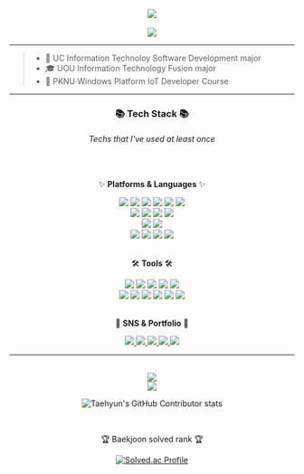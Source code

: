 

<!--
**kooweajeeI/kooweajeeI** is a ✨ _special_ ✨ repository because its `README.md` (this file) appears on your GitHub profile.

Here are some ideas to get you started:

- 🔭 
- 👯 I’m looking to collaborate on ...
- 🤔 I’m looking for help with ...
- 💬 Ask me about ...
- 📫 How to reach me: ...
- 😄 Pronouns: ...
- ⚡ Fun fact: ...
-->
<div align=center>

<img src="https://capsule-render.vercel.app/api?type=waving&color=auto&height=200&section=header&text=LeeJaeWook&fontSize=90" /><br>	
<a href="https://hits.seeyoufarm.com"><img src="https://hits.seeyoufarm.com/api/count/incr/badge.svg?url=https%3A%2F%2Fgithub.com%2FkooweajeeI&count_bg=%231F87ED&title_bg=%23D9E140&icon=&icon_color=%23E7E7E7&title=WELCOME&edge_flat-square=false"/></a></div>
* * *
>- 🏫 UC Information Technoloy Software Development major
>- 🎓 UOU Information Technology Fusion major
>- 🌱 PKNU Windows Platform IoT Developer Course
* * *

<div align=center>
	<h3>📚 Tech Stack 📚</h3>
	<h6> Techs that I've used at least once</h6>
	<br>
	<p>✨ <b>Platforms & Languages</b> ✨</p>
</div>
<div align="center">
	<img src="https://img.shields.io/badge/Python-3776AB?style=flat-square&logo=Python&logoColor=white" />
	<img src="https://img.shields.io/badge/C%23-%23239120.svg?style=flat-square&logo=c-sharp&logoColor=white"/>
	<img src="https://img.shields.io/badge/C-A8B9CC?style=flat-square&logo=C&logoColor=white" />
	<img src="https://img.shields.io/badge/C++-00599C?style=flat-square&logo=C%2B%2B&logoColor=white"/>
	<img src="https://img.shields.io/badge/Selenium-43B02A?style=flat-square&logo=Selenium&logoColor=white" />
	<img src="https://img.shields.io/badge/Tensorflor-FF6F00?style=flat-square&logo=TensorFlow&logoColor=white"/>
	<br>
	<img src="https://img.shields.io/badge/Java-007396?style=flat-square&logo=Conda-Forge&logoColor=white" />
	<img src="https://img.shields.io/badge/HTML5-E34F26?style=flat-square&logo=HTML5&logoColor=white" />
	<img src="https://img.shields.io/badge/CSS3-1572B6?style=flat-square&logo=CSS3&logoColor=white" />
	<img src="https://img.shields.io/badge/JavaScript-F7DF1E?style=flat-square&logo=JavaScript&logoColor=white" />
	<br>
	<img src="https://img.shields.io/badge/Arduino-00979D?style=flat-square&logo=Arduino&logoColor=white"/></a>
	<img src="https://img.shields.io/badge/Raspberry Pi-C51A4A?style=flat-square&logo=Raspberry Pi&logoColor=white"/></a>
	<br>
	<img src="https://img.shields.io/badge/Oracle%20SQL-F80000?style=flat-square&logo=Oracle&logoColor=white" />
	<img src="https://img.shields.io/badge/MySQL-4479A1?style=flat-square&logo=MySQL&logoColor=white" />
	<img src="https://img.shields.io/badge/MariaDB-003545?style=flat-square&logo=MariaDB&logoColor=white" />
	<img src="https://img.shields.io/badge/Linux-FCC624?style=flat-square&logo=Linux&logoColor=white" />
</div>
<br>
<div align=center>
	<p>🛠 <b>Tools</b> 🛠</p>
</div>
<div align=center>
	<img src="https://img.shields.io/badge/Visual%20Studio%20Code-007ACC?style=flat-square&logo=VisualStudioCode&logoColor=white" />
	<img src="https://img.shields.io/badge/Visual%20Studio-5C2D91?style=flat-square&logo=Visual%20Studio&logoColor=white"/>
	<img src="https://img.shields.io/badge/Google%20Colab-F9AB00?style=flat-square&logo=Google%20Colab&logoColor=white"/>
	<img src="https://img.shields.io/badge/PyCharm-000000?style=flat-square&logo=PyCharm&logoColor=white"/>
	<img src="https://img.shields.io/badge/Eclipse%20IDE-2C2255?style=flat-square&logo=EclipseIDE&logoColor=white" />
	<br>
	<img src="https://img.shields.io/badge/Tomcat-F8DC75?style=flat-square&logo=ApacheTomcat&logoColor=white" />
	<img src="https://img.shields.io/badge/Android Studio-3DDC84?style=flat-square&logo=Android&logoColor=white"/></a>
	<img src="https://img.shields.io/badge/NGINX-009639?style=flat-square&logo=NGINX&logoColor=white" />
	<img src="https://img.shields.io/badge/AWS-232F3E?style=flat-square&logo=AmazonAWS&logoColor=white" />
	<img src="https://img.shields.io/badge/SVN-809CC9?style=flat-square&logo=Subversion&logoColor=white" />
	<img src="https://img.shields.io/badge/GitHub-181717?style=flat-square&logo=GitHub&logoColor=white" />
</div>
<br>
<div align=center>
	<p>🎨 <b>SNS & Portfolio</b> 🎨</p>
</div>
<div align=center>
	<a href="https://www.youtube.com">
		<img src="https://img.shields.io/badge/Portfolio-FF3633?style=flat-square&logo=Micro.blog&logoColor=white" />
	</a>
	<a href="https://blog.naver.com">
		<img src="https://img.shields.io/badge/Blog-FF9800?style=flat-square&logo=Blogger&logoColor=white" />
	</a>
	<a href="mailto:leejw2873@naver.com">
		<img src="https://img.shields.io/badge/Mail-30B980?style=flat-square&logo=Gmail&logoColor=white&link=mailto:leejw2873@naver.com"/>
	</a>	
	<a href="https://www.notion.so/Smart-Campus-66015669b83f4a07a8bd2af7daea714b">
		<img src="https://img.shields.io/badge/Notion-000000?style=flat-square&logo=Notion&logoColor=white" />
	</a>
	<a href="https://www.instagram.com/kooweajeel">
		<img src="https://img.shields.io/badge/Instagram-E4405F?style=flat-square&logo=Instagram&logoColor=white" />
	</a>
	<br>
</div>
<hr style="border 10px;">
<div align=center>
	<br>
<img src="https://github-readme-stats.vercel.app/api/top-langs/?username=kooweajeeI&layout=compact">
  <br>
<img src="https://github-readme-stats.vercel.app/api?username=kooweajeeI&show_icons=true">

 
  
![Taehyun's GitHub Contributor stats](https://github-contributor-stats.vercel.app/api?username=kooweajeeI)

<br>
<p>🏆 Baekjoon solved rank 🏆</p>
	
[![Solved.ac Profile](http://mazassumnida.wtf/api/v2/generate_badge?boj=leejw2873)](https://solved.ac/kycasdzxc)
</div>
